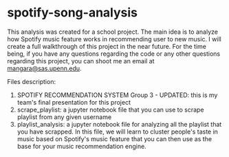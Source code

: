 # spotify-song-analysis
This analysis was created for a school project. The main idea is to analyze how Spotify music feature works in recommending user to new music. I will create a full walkthrough of this project in the near future. For the time being, if you have any questions regarding the code or any other questions regarding this project, you can shoot me an email at mangara@sas.upenn.edu.

Files description:
1. SPOTIFY RECOMMENDATION SYSTEM Group 3 - UPDATED: this is my team's final presentation for this project
2. scrape_playlist: a jupyter notebook file that you can use to scrape playlist from any given username
3. playlist_analysis: a jupyter notebook file for analyzing all the playlist that you have scrapped. In this file, we will learn to cluster people's taste in music based on Spotify's music feature that you can then use as the base for your music recommendation engine.
